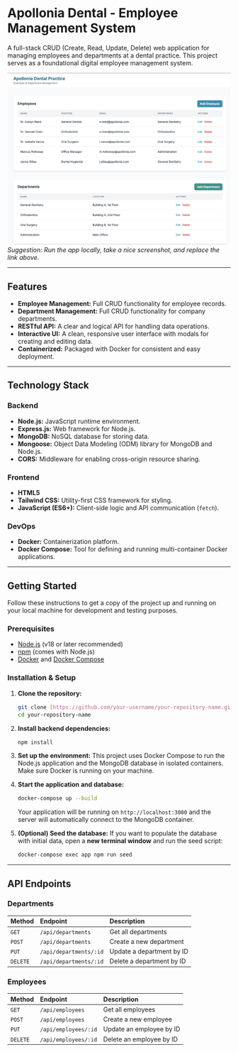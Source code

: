 # Apollonia Dental - Employee Management System

A full-stack CRUD (Create, Read, Update, Delete) web application for managing employees and departments at a dental practice. This project serves as a foundational digital employee management system.

![App Screenshot](images/app.png)
*Suggestion: Run the app locally, take a nice screenshot, and replace the link above.*

---

## Features

-   **Employee Management:** Full CRUD functionality for employee records.
-   **Department Management:** Full CRUD functionality for company departments.
-   **RESTful API:** A clear and logical API for handling data operations.
-   **Interactive UI:** A clean, responsive user interface with modals for creating and editing data.
-   **Containerized:** Packaged with Docker for consistent and easy deployment.

---

## Technology Stack

### Backend
-   **Node.js:** JavaScript runtime environment.
-   **Express.js:** Web framework for Node.js.
-   **MongoDB:** NoSQL database for storing data.
-   **Mongoose:** Object Data Modeling (ODM) library for MongoDB and Node.js.
-   **CORS:** Middleware for enabling cross-origin resource sharing.

### Frontend
-   **HTML5**
-   **Tailwind CSS:** Utility-first CSS framework for styling.
-   **JavaScript (ES6+):** Client-side logic and API communication (`fetch`).

### DevOps
-   **Docker:** Containerization platform.
-   **Docker Compose:** Tool for defining and running multi-container Docker applications.

---

## Getting Started

Follow these instructions to get a copy of the project up and running on your local machine for development and testing purposes.

### Prerequisites

-   [Node.js](https://nodejs.org/) (v18 or later recommended)
-   [npm](https://www.npmjs.com/) (comes with Node.js)
-   [Docker](https://www.docker.com/products/docker-desktop/) and [Docker Compose](https://docs.docker.com/compose/install/)

### Installation & Setup

1.  **Clone the repository:**
    ```sh
    git clone [https://github.com/your-username/your-repository-name.git](https://github.com/your-username/your-repository-name.git)
    cd your-repository-name
    ```

2.  **Install backend dependencies:**
    ```sh
    npm install
    ```

3.  **Set up the environment:**
    This project uses Docker Compose to run the Node.js application and the MongoDB database in isolated containers. Make sure Docker is running on your machine.

4.  **Start the application and database:**
    ```sh
    docker-compose up --build
    ```
    Your application will be running on `http://localhost:3000` and the server will automatically connect to the MongoDB container.

5.  **(Optional) Seed the database:**
    If you want to populate the database with initial data, open a **new terminal window** and run the seed script:
    ```sh
    docker-compose exec app npm run seed
    ```

---

## API Endpoints

### Departments
| Method | Endpoint              | Description                  |
| :----- | :-------------------- | :--------------------------- |
| `GET`  | `/api/departments`    | Get all departments          |
| `POST` | `/api/departments`    | Create a new department      |
| `PUT`  | `/api/departments/:id`| Update a department by ID    |
| `DELETE`| `/api/departments/:id`| Delete a department by ID    |

### Employees
| Method | Endpoint           | Description               |
| :----- | :----------------- | :------------------------ |
| `GET`  | `/api/employees`   | Get all employees         |
| `POST` | `/api/employees`   | Create a new employee     |
| `PUT`  | `/api/employees/:id`| Update an employee by ID  |
| `DELETE`| `/api/employees/:id`| Delete an employee by ID  |

